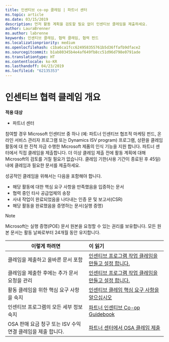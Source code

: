 ```yaml
---
title: 인센티브 co-op 클레임 | 파트너 센터
ms.topic: article
ms.date: 03/15/2019
description: 먼저 활동 계획을 검토할 필요 없이 인센티브 클레임을 제출하세요.
author: LauraBrenner
ms.author: labrenne
keywords: 인센티브 클레임, 협력 클레임, 협력 펀드
ms.localizationpriority: medium
ms.openlocfilehash: c1ba6ca1fcc624958355761b5d36ffafb9dface2
ms.sourcegitcommit: b1ab80345b4e4af649fb8cc51d96d798e0791ade
ms.translationtype: HT
ms.contentlocale: ko-KR
ms.lasthandoff: 04/23/2019
ms.locfileid: "62135353"
---
```

# <a name="incentives-co-op-claims-overview"></a>인센티브 협력 클레임 개요

**적용 대상**

- 파트너 센터

참여할 경우 Microsoft 인센티브 중 하나 (예: 파트너 인센티브 협조적 마케팅 펀드, 온라인 서비스 관리자 프로그램 또는 Dynamics ISV program) 프로그램, 상환을 클레임 활동에 대 한 진척 자금 수행한 Microsoft 제품의 인식 기능을 지원 합니다. 파트너 센터에서 직접 클레임을 제출합니다. 더 이상 클레임 제출 전에 활동 계획에 대해 Microsoft의 검토를 거칠 필요가 없습니다. 클레임 기한(사용 기간이 종료된 후 45일) 내에 클레임과 필요한 문서를 제출하세요. 

성공적인 클레임을 위해서는 다음을 포함해야 합니다.

- 해당 활동에 대한 핵심 요구 사항을 만족했음을 입증하는 문서
- 협력 중인 타사 공급업체의 송장
- 사내 작업이 완료되었음을 나타내는 인증 문 및 보고서(CSR)
- 해당 활동을 완료했음을 증명하는 문서(실행 증명) 

>[!NOTE]
>Microsoft는 실행 증명(POE) 문서 원본을 요청할 수 있는 권리를 보유합니다. 모든 원본 문서는 활동 날짜로부터 24개월 동안 유지합니다. 

|**이렇게 하려면**   |**이 읽기**   |
|-----------------|:--------------------------------------|
|클레임을 제출하고 올바른 문서 포함|[인센티브 프로그램 작업 클레임을 만들고 설정 합니다.](create-incentives-claims.md)|
|클레임을 제출한 후에는 추가 문서 요청을 관리|[인센티브 프로그램 작업 클레임을 만들고 설정 합니다.](create-incentives-claims.md)  |
|활동 클레임을 위한 핵심 요구 사항을 숙지|[인센티브 클레임 핵심 요구 사항을 알으십시오](core-requirements.md)   |
|인센티브 프로그램의 모든 세부 정보 숙지|[파트너 인센티브 Co-op Guidebook](https://assets.microsoft.com/coop-guidebook.pdf)
|OSA 판매 요금 청구 또는 ISV 수익 연결 클레임을 제출 합니다. |[파트너 센터에서 OSA 클레임 제출](submit-osa-claim.md)|
                                                                                 
                                   